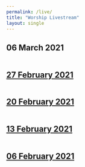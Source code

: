 ```yaml
---
permalink: /live/
title: "Worship Livestream"
layout: single
---
```


## 06 March 2021
<a href="https://youtu.be/4VgIJ5OVTeo"><img src="{{ site.url }}{{ site.baseurl }}/assets/images/Worship Service - 06 March 2021.jpg" alt="">

## 27 February 2021
<a href="https://youtu.be/9qiuZ5wPV7Y"><img src="{{ site.url }}{{ site.baseurl }}/assets/images/Worship Service - 27 February 2021.jpg" alt="">
## 20 February 2021
<a href="https://youtu.be/0td-Nq-q1_E"><img src="{{ site.url }}{{ site.baseurl }}/assets/images/Worship Service - 20 February 2021.jpg" alt="">
## 13 February 2021
<a href="https://youtu.be/hgMBQioe0S0"><img src="{{ site.url }}{{ site.baseurl }}/assets/images/Worship Service - 13 February 2021.jpg" alt="">
## 06 February 2021
<a href="https://youtu.be/Ap6sruz5sE0"><img src="{{ site.url }}{{ site.baseurl }}/assets/images/Worship Service - 06 February 2021.jpg" alt="">